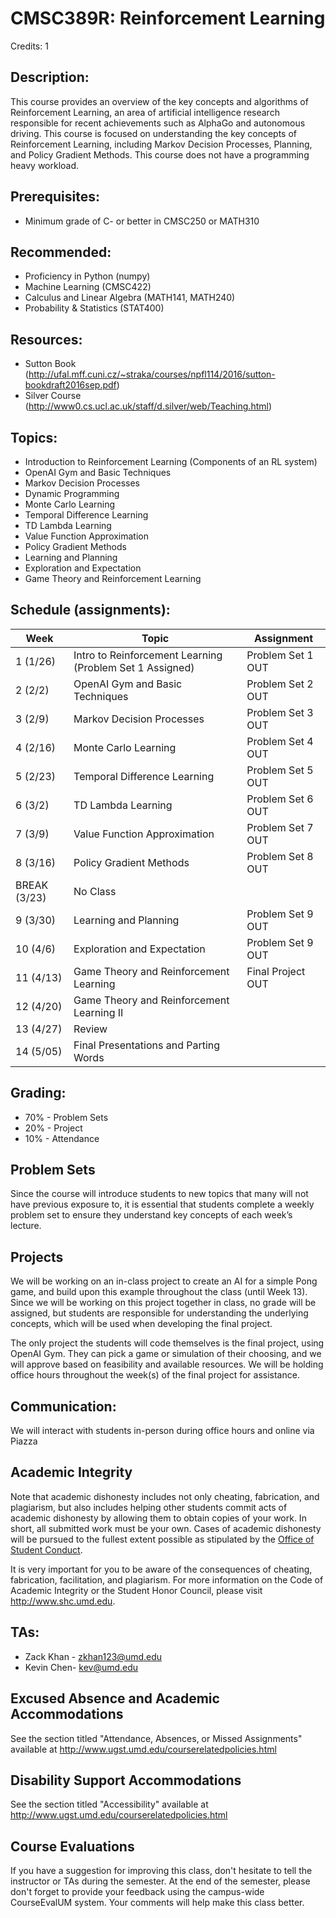 # CMSC389R: Reinforcement Learning

Credits: 1

## Description:
This course provides an overview of the key concepts and algorithms of Reinforcement Learning, an area of artificial intelligence research responsible for recent achievements such as AlphaGo and autonomous driving. This course is focused on understanding the key concepts of Reinforcement Learning, including Markov Decision Processes, Planning, and Policy Gradient Methods. This course does not have a programming heavy workload. 

## Prerequisites:
- Minimum grade of C- or better in CMSC250 or MATH310

## Recommended:
- Proficiency in Python (numpy)
- Machine Learning (CMSC422)
- Calculus and Linear Algebra (MATH141, MATH240)
- Probability & Statistics (STAT400)

## Resources:
- Sutton Book (http://ufal.mff.cuni.cz/~straka/courses/npfl114/2016/sutton-bookdraft2016sep.pdf)
- Silver Course (http://www0.cs.ucl.ac.uk/staff/d.silver/web/Teaching.html)

## Topics:
- Introduction to Reinforcement Learning (Components of an RL system)
- OpenAI Gym and Basic Techniques
- Markov Decision Processes
- Dynamic Programming
- Monte Carlo Learning
- Temporal Difference Learning
- TD Lambda Learning
- Value Function Approximation
- Policy Gradient Methods
- Learning and Planning
- Exploration and Expectation
- Game Theory and Reinforcement Learning

## Schedule (assignments):
| Week | Topic | Assignment |
| ----|----|----- |
| 1 (1/26) | Intro to Reinforcement Learning (Problem Set 1 Assigned) | Problem Set 1 OUT |
| 2 (2/2) | OpenAI Gym and Basic Techniques | Problem Set 2 OUT |
| 3 (2/9) | Markov Decision Processes | Problem Set 3 OUT |
| 4 (2/16) | Monte Carlo Learning | Problem Set 4 OUT |
| 5 (2/23) | Temporal Difference Learning | Problem Set 5 OUT |
| 6 (3/2) | TD Lambda Learning | Problem Set 6 OUT |
| 7 (3/9) | Value Function Approximation | Problem Set 7 OUT |
| 8 (3/16) | Policy Gradient Methods | Problem Set 8 OUT |
| BREAK (3/23) | No Class |
| 9 (3/30) | Learning and Planning | Problem Set 9 OUT |
| 10 (4/6) | Exploration and Expectation |  Problem Set 9 OUT |
| 11 (4/13) | Game Theory and Reinforcement Learning | Final Project OUT |
| 12 (4/20) | Game Theory and Reinforcement Learning II | |
| 13 (4/27) | Review | |
| 14 (5/05) | Final Presentations and Parting Words | |

## Grading: 
- 70% - Problem Sets
- 20% - Project 
- 10% - Attendance 

## Problem Sets
Since the course will introduce students to new topics that many will not have previous exposure to, it is essential that students complete a weekly problem set to ensure they understand key concepts of each week’s lecture. 

## Projects
We will be working on an in-class project to create an AI for a simple Pong game, and build upon this example throughout the class (until Week 13). Since we will be working on this project together in class, no grade will be assigned, but students are responsible for understanding the underlying concepts, which will be used when developing the final project. 

The only project the students will code themselves is the final project, using OpenAI Gym. They can pick a game or simulation of their choosing, and we will approve based on feasibility and available resources. We will be holding office hours throughout the week(s) of the final project for assistance.

## Communication:
We will interact with students in-person during office hours and online via Piazza

## Academic Integrity
Note that academic dishonesty includes not only cheating, fabrication, and plagiarism, but also includes helping other students commit acts of academic dishonesty by allowing them to obtain copies of your work. In short, all submitted work must be your own. Cases of academic dishonesty will be pursued to the fullest extent possible as stipulated by the <a href="http://osc.umd.edu/OSC/Default.aspx">Office of Student Conduct</a>.

It is very important for you to be aware of the consequences of cheating, fabrication, facilitation, and plagiarism. For more information on the Code of Academic Integrity or the Student Honor Council, please visit http://www.shc.umd.edu.

## TAs:
- Zack Khan - zkhan123@umd.edu 
- Kevin Chen- kev@umd.edu

## Excused Absence and Academic Accommodations
See the section titled "Attendance, Absences, or Missed Assignments" available at http://www.ugst.umd.edu/courserelatedpolicies.html 

## Disability Support Accommodations
See the section titled "Accessibility" available at http://www.ugst.umd.edu/courserelatedpolicies.html 

## Course Evaluations
If you have a suggestion for improving this class, don't hesitate to tell the instructor or TAs during the semester. At the end of the semester, please don't forget to provide your feedback using the campus-wide CourseEvalUM system. Your comments will help make this class better.
